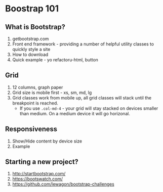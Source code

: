 # Boostrap 101

## What is Bootstrap?

1. getbootstrap.com
1. Front end framework - providing a number of helpful utility classes to quickly style a site
1. How to download
1. Quick example - yo refactoru-html, button

## Grid

1. 12 columns, graph paper
1. Grid size is mobile first - xs, sm, md, lg
1. Grid classes work from mobile up, all grid classes will stack until the breakpoint is reached.
    - If you use `.col-md-4` - your grid will stay stacked on devices smaller than medium. On a medium device it will go horizonal.

## Responsiveness

1. Show/Hide content by device size
1. Example

## Starting a new project?

1. http://startbootstrap.com/
1. https://bootswatch.com/
1. https://github.com/lewagon/bootstrap-challenges
